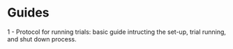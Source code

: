 # Guides

1 - Protocol for running trials: basic guide intructing the set-up, trial running, and shut down process.
